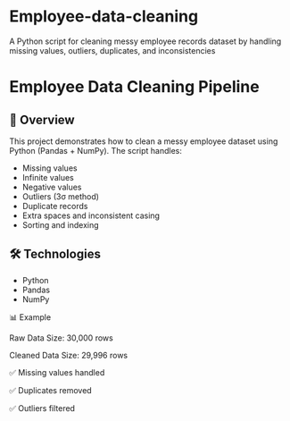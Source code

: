 # Employee-data-cleaning
A Python script for cleaning messy employee records dataset by handling missing values, outliers, duplicates, and inconsistencies
# Employee Data Cleaning Pipeline

## 📌 Overview
This project demonstrates how to clean a messy employee dataset using Python (Pandas + NumPy).
The script handles:
- Missing values
- Infinite values
- Negative values
- Outliers (3σ method)
- Duplicate records
- Extra spaces and inconsistent casing
- Sorting and indexing

## 🛠 Technologies
- Python
- Pandas
- NumPy

📊 Example

Raw Data Size: 30,000 rows

Cleaned Data Size: 29,996 rows

✅ Missing values handled

✅ Duplicates removed

✅ Outliers filtered


